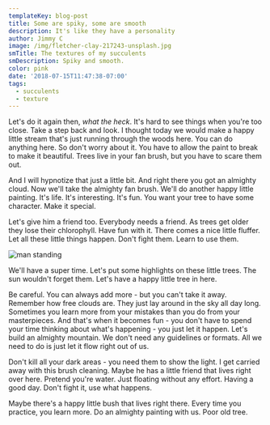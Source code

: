 ```yaml
---
templateKey: blog-post
title: Some are spiky, some are smooth
description: It's like they have a personality
author: Jimmy C
image: /img/fletcher-clay-217243-unsplash.jpg
smTitle: The textures of my succulents
smDescription: Spiky and smooth.
color: pink
date: '2018-07-15T11:47:38-07:00'
tags:
  - succulents
  - texture
---
```

Let's do it again then, _what the heck_. It's hard to see things when you're too close. Take a step back and look. I thought today we would make a happy little stream that's just running through the woods here. You can do anything here. So don't worry about it. You have to allow the paint to break to make it beautiful. Trees live in your fan brush, but you have to scare them out.

And I will hypnotize that just a little bit. And right there you got an almighty cloud. Now we'll take the almighty fan brush. We'll do another happy little painting. It's life. It's interesting. It's fun. You want your tree to have some character. Make it special.

Let's give him a friend too. Everybody needs a friend. As trees get older they lose their chlorophyll. Have fun with it. There comes a nice little fluffer. Let all these little things happen. Don't fight them. Learn to use them.

![man standing](/img/averie-woodard-111829-unsplash.jpg)

We'll have a super time. Let's put some highlights on these little trees. The sun wouldn't forget them. Let's have a happy little tree in here.

Be careful. You can always add more - but you can't take it away. Remember how free clouds are. They just lay around in the sky all day long. Sometimes you learn more from your mistakes than you do from your masterpieces. And that's when it becomes fun - you don't have to spend your time thinking about what's happening - you just let it happen. Let's build an almighty mountain. We don't need any guidelines or formats. All we need to do is just let it flow right out of us.

Don't kill all your dark areas - you need them to show the light. I get carried away with this brush cleaning. Maybe he has a little friend that lives right over here. Pretend you're water. Just floating without any effort. Having a good day. Don't fight it, use what happens.

Maybe there's a happy little bush that lives right there. Every time you practice, you learn more. Do an almighty painting with us. Poor old tree.
